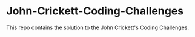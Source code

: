 # John-Crickett-Coding-Challenges
This repo contains the solution to the John Crickett's Coding Challenges.
